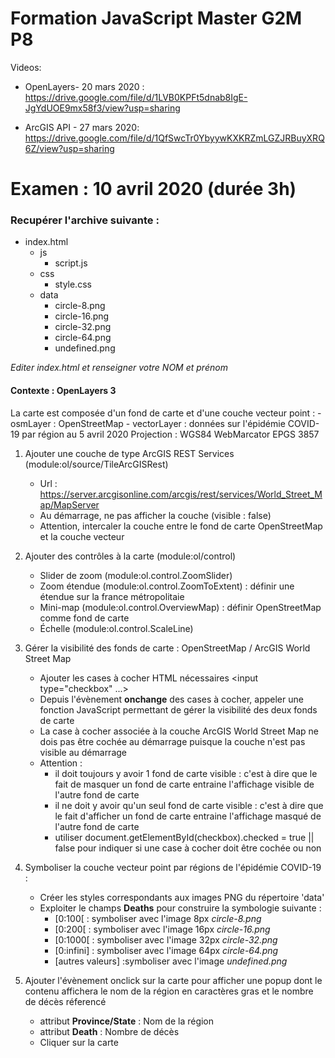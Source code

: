 # Formation JavaScript Master G2M P8

Videos:

- OpenLayers- 20 mars 2020 :
https://drive.google.com/file/d/1LVB0KPFt5dnab8IgE-JgYdUOE9mx58f3/view?usp=sharing

- ArcGIS API - 27 mars 2020:
https://drive.google.com/file/d/1QfSwcTr0YbyywKXKRZmLGZJRBuyXRQ6Z/view?usp=sharing

# Examen : 10 avril 2020 (durée 3h)

<h3>Recupérer l'archive suivante :</h3>

- index.html
    - js
        - script.js
    - css
        - style.css
    - data
        - circle-8.png
        - circle-16.png
        - circle-32.png
        - circle-64.png
        - undefined.png

<i>Editer index.html et renseigner votre NOM et prénom</i>

<h4>Contexte : OpenLayers 3</h4>
La carte est composée d'un fond de carte et d'une couche vecteur point :
    - osmLayer : OpenStreetMap
    - vectorLayer : données sur l'épidémie COVID-19 par région au 5 avril 2020
Projection : WGS84 WebMarcator EPGS 3857

1.  Ajouter une couche de type ArcGIS REST Services (module:ol/source/TileArcGISRest)
    - Url : https://server.arcgisonline.com/arcgis/rest/services/World_Street_Map/MapServer
    - Au démarrage, ne pas afficher la couche (visible : false)
    - Attention, intercaler la couche entre le fond de carte OpenStreetMap et la couche vecteur

2.  Ajouter des contrôles à la carte (module:ol/control)
    - Slider de zoom (module:ol.control.ZoomSlider)
    - Zoom étendue (module:ol.control.ZoomToExtent) : définir une étendue sur la france métropolitaie
    - Mini-map (module:ol.control.OverviewMap) : définir OpenStreetMap comme fond de carte
    - Échelle (module:ol.control.ScaleLine)

3.  Gérer la visibilité des fonds de carte : OpenStreetMap / ArcGIS World Street Map
    - Ajouter les cases à cocher HTML nécessaires <input type="checkbox" ...>
    - Depuis l'évènement <b>onchange</b> des cases à cocher, appeler une fonction JavaScript permettant de gérer la visibilité des deux fonds de carte
    - La case à cocher associée à la couche ArcGIS World Street Map ne dois pas être cochée au démarrage puisque la couche n'est pas visible au démarrage
    - Attention : 
        - il doit toujours y avoir 1 fond de carte visible : c'est à dire que le fait de masquer un fond de carte entraine l'affichage visible de l'autre fond de carte
        - il ne doit y avoir qu'un seul fond de carte visible : c'est à dire que le fait d'afficher un fond de carte entraine l'affichage masqué de l'autre fond de carte
        - utiliser document.getElementById(checkbox).checked = true || false pour indiquer si une case à cocher doit être cochée ou non

4.  Symboliser la couche vecteur point par régions de l'épidémie COVID-19 :
    - Créer les styles correspondants aux images PNG du répertoire 'data'
    - Exploiter le champs <b>Deaths</b> pour construire la symbologie suivante :
        - [0:100[ : symboliser avec l'image 8px <i>circle-8.png</i>
        - [0:200[ : symboliser avec l'image 16px <i>circle-16.png</i>
        - [0:1000[ : symboliser avec l'image 32px <i>circle-32.png</i>
        - [0:infini] : symboliser avec l'image 64px <i>circle-64.png</i>
        - [autres valeurs] :symboliser avec l'image <i>undefined.png</i>

5.  Ajouter l'évènement onclick sur la carte pour afficher une popup dont le contenu affichera le nom de la région en caractères gras et le nombre de décès réferencé
    - attribut <b>Province/State</b> : Nom de la région
    - attribut <b>Death</b> : Nombre de décès
    - Cliquer sur la carte 
